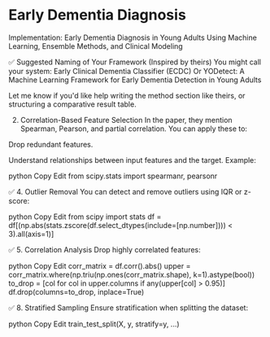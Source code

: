 # Early Dementia Diagnosis

Implementation: Early Dementia Diagnosis in Young Adults Using Machine Learning, Ensemble Methods, and Clinical Modeling


✅ Suggested Naming of Your Framework (Inspired by theirs)
You might call your system:
Early Clinical Dementia Classifier (ECDC)
Or
YODetect: A Machine Learning Framework for Early Dementia Detection in Young Adults

Let me know if you'd like help writing the method section like theirs, or structuring a comparative result table.

2. Correlation-Based Feature Selection
In the paper, they mention Spearman, Pearson, and partial correlation. You can apply these to:

Drop redundant features.

Understand relationships between input features and the target.
Example:

python
Copy
Edit
from scipy.stats import spearmanr, pearsonr

✅ 4. Outlier Removal
You can detect and remove outliers using IQR or z-score:

python
Copy
Edit
from scipy import stats
df = df[(np.abs(stats.zscore(df.select_dtypes(include=[np.number]))) < 3).all(axis=1)]

✅ 5. Correlation Analysis
Drop highly correlated features:

python
Copy
Edit
corr_matrix = df.corr().abs()
upper = corr_matrix.where(np.triu(np.ones(corr_matrix.shape), k=1).astype(bool))
to_drop = [col for col in upper.columns if any(upper[col] > 0.95)]
df.drop(columns=to_drop, inplace=True)

✅ 8. Stratified Sampling
Ensure stratification when splitting the dataset:

python
Copy
Edit
train_test_split(X, y, stratify=y, ...)
